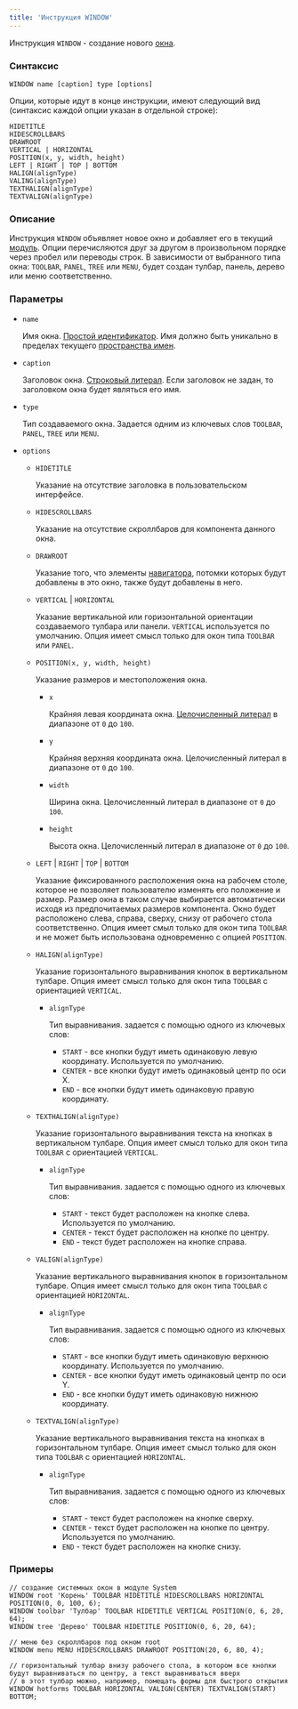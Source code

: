 ```yaml
---
title: 'Инструкция WINDOW'
---
```


Инструкция `WINDOW` - создание нового [окна](Navigator_design.md).

### Синтаксис

    WINDOW name [caption] type [options]

Опции, которые идут в конце инструкции, имеют следующий вид (синтаксис каждой опции указан в отдельной строке):

    HIDETITLE 
    HIDESCROLLBARS 
    DRAWROOT 
    VERTICAL | HORIZONTAL
    POSITION(x, y, width, height)
    LEFT | RIGHT | TOP | BOTTOM
    HALIGN(alignType)
    VALING(alignType) 
    TEXTHALIGN(alignType)
    TEXTVALIGN(alignType)

### Описание

Инструкция `WINDOW` объявляет новое окно и добавляет его в текущий [модуль](Modules.md). Опции перечисляются друг за другом в произвольном порядке через пробел или переводы строк. В зависимости от выбранного типа окна: `TOOLBAR`, `PANEL`, `TREE` или `MENU`, будет создан тулбар, панель, дерево или меню соответственно.

### Параметры

- `name`

    Имя окна. [Простой идентификатор](IDs.md#id-broken). Имя должно быть уникально в пределах текущего [пространства имен](Naming.md#namespace).

- `caption`

    Заголовок окна. [Строковый литерал](Literals.md#strliteral-broken). Если заголовок не задан, то заголовком окна будет являться его имя.  

- `type`

    Тип создаваемого окна. Задается одним из ключевых слов `TOOLBAR`, `PANEL`, `TREE` или `MENU`.

- `options`

    - `HIDETITLE`

        Указание на отсутствие заголовка в пользовательском интерфейсе.

    - `HIDESCROLLBARS`

        Указание на отсутствие скроллбаров для компонента данного окна.

    - `DRAWROOT`

        Указание того, что элементы [навигатора](Navigator.md), потомки которых будут добавлены в это окно, также будут добавлены в него.

    - `VERTICAL` | `HORIZONTAL`

        Указание вертикальной или горизонтальной ориентации создаваемого тулбара или панели. `VERTICAL` используется по умолчанию. Опция имеет смысл только для окон типа `TOOLBAR` или `PANEL`.

    - `POSITION(x, y, width, height)`

        Указание размеров и местоположения окна. 

        - `x`

            Крайняя левая координата окна. [Целочисленный литерал](Literals.md#intliteral-broken) в диапазоне от `0` до `100`.

        - `y`

            Крайняя верхняя координата окна. Целочисленный литерал в диапазоне от `0` до `100`.

        - `width`

            Ширина окна. Целочисленный литерал в диапазоне от `0` до `100`.

        - `height`

            Высота окна. Целочисленный литерал в диапазоне от `0` до `100`.

    - `LEFT` | `RIGHT` | `TOP` | `BOTTOM`

        Указание фиксированного расположения окна на рабочем столе, которое не позволяет пользователю изменять его положение и размер. Размер окна в таком случае выбирается автоматически исходя из предпочитаемых размеров компонента. Окно будет расположено слева, справа, сверху, снизу от рабочего стола соответственно. Опция имеет смыл только для окон типа `TOOLBAR` и не может быть использована одновременно с опцией `POSITION`.

    - `HALIGN(alignType)`

        Указание горизонтального выравнивания кнопок в вертикальном тулбаре. Опция имеет смысл только для окон типа `TOOLBAR` с ориентацией `VERTICAL`.

        - `alignType`

            Тип выравнивания. задается с помощью одного из ключевых слов:

            - `START` - все кнопки будут иметь одинаковую левую координату. Используется по умолчанию.
            - `CENTER` - все кнопки будут иметь одинаковый центр по оси X.
            - `END` - все кнопки будут иметь одинаковую правую координату.

    - `TEXTHALIGN(alignType)`

        Указание горизонтального выравнивания текста на кнопках в вертикальном тулбаре. Опция имеет смысл только для окон типа `TOOLBAR` с ориентацией `VERTICAL`. 

        - `alignType`

            Тип выравнивания. задается с помощью одного из ключевых слов:

            - `START` - текст будет расположен на кнопке слева. Используется по умолчанию.
            - `CENTER` - текст будет расположен на кнопке по центру.
            - `END` - текст будет расположен на кнопке справа.

    - `VALIGN(alignType)`

        Указание вертикального выравнивания кнопок в горизонтальном тулбаре. Опция имеет смысл только для окон типа `TOOLBAR` с ориентацией `HORIZONTAL`. 

        - `alignType`

            Тип выравнивания. задается с помощью одного из ключевых слов:

            - `START` - все кнопки будут иметь одинаковую верхнюю координату. Используется по умолчанию.
            - `CENTER` - все кнопки будут иметь одинаковый центр по оси Y.
            - `END` - все кнопки будут иметь одинаковую нижнюю координату.

    - `TEXTVALIGN(alignType)`

        Указание вертикального выравнивания текста на кнопках в горизонтальном тулбаре. Опция имеет смысл только для окон типа `TOOLBAR` с ориентацией `HORIZONTAL`. 

        - `alignType`

            Тип выравнивания. задается с помощью одного из ключевых слов:

            - `START` - текст будет расположен на кнопке сверху.
            - `CENTER` - текст будет расположен на кнопке по центру. Используется по умолчанию.
            - `END` - текст будет расположен на кнопке снизу.  
          

### Примеры


```lsf
// cоздание системных окон в модуле System
WINDOW root 'Корень' TOOLBAR HIDETITLE HIDESCROLLBARS HORIZONTAL POSITION(0, 0, 100, 6);
WINDOW toolbar 'Тулбар' TOOLBAR HIDETITLE VERTICAL POSITION(0, 6, 20, 64);
WINDOW tree 'Дерево' TOOLBAR HIDETITLE POSITION(0, 6, 20, 64);

// меню без скроллбаров под окном root
WINDOW menu MENU HIDESCROLLBARS DRAWROOT POSITION(20, 6, 80, 4);

// горизонтальный тулбар внизу рабочего стола, в котором все кнопки будут выравниваться по центру, а текст выравниваться вверх
// в этот тулбар можно, например, помещать формы для быстрого открытия
WINDOW hotforms TOOLBAR HORIZONTAL VALIGN(CENTER) TEXTVALIGN(START) BOTTOM;
```


